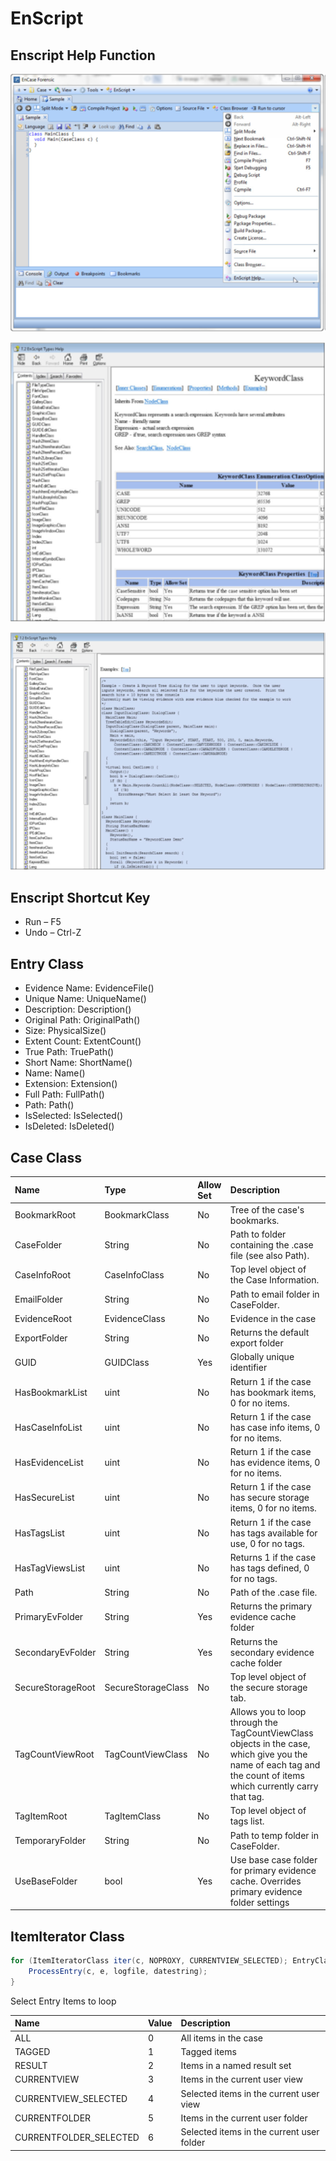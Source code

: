 # EnScript

## Enscript Help Function

![Enscript Help](../.gitbook/assets/image.png)

![Help Window](../.gitbook/assets/image%20%281%29.png)

![Code Example](../.gitbook/assets/image%20%282%29.png)

## 

## Enscript Shortcut Key

* Run – F5 
* Undo – Ctrl-Z

## Entry Class

* Evidence Name: EvidenceFile\(\) 
* Unique Name: UniqueName\(\) 
* Description: Description\(\) 
* Original Path: OriginalPath\(\) 
* Size: PhysicalSize\(\) 
* Extent Count: ExtentCount\(\) 
* True Path: TruePath\(\) 
* Short Name: ShortName\(\) 
* Name: Name\(\) 
* Extension: Extension\(\) 
* Full Path: FullPath\(\) 
* Path: Path\(\) 
* IsSelected: IsSelected\(\) 
* IsDeleted: IsDeleted\(\)

## Case Class

|Name	|	Type	|	Allow Set	|	Description	|
| :--- | :--- | :--- | :--- |
|	BookmarkRoot	|	BookmarkClass	|	No	|	Tree of the case's bookmarks. 	|
|	CaseFolder	|	String	|	No	|	Path to folder containing the .case file (see also Path). 	|
|	CaseInfoRoot	|	CaseInfoClass	|	No	|	Top level object of the Case Information. 	|
|	EmailFolder	|	String	|	No	|	Path to email folder in CaseFolder. 	|
|	EvidenceRoot	|	EvidenceClass	|	No	|	Evidence in the case	|
|	ExportFolder	|	String	|	No	|	Returns the default export folder	|
|	GUID	|	GUIDClass	|	Yes	|	Globally unique identifier	|
|	HasBookmarkList	|	uint	|	No	|	Return 1 if the case has bookmark items, 0 for no items. 	|
|	HasCaseInfoList	|	uint	|	No	|	Return 1 if the case has case info items, 0 for no items. 	|
|	HasEvidenceList	|	uint	|	No	|	Return 1 if the case has evidence items, 0 for no items. 	|
|	HasSecureList	|	uint	|	No	|	Return 1 if the case has secure storage items, 0 for no items. 	|
|	HasTagsList	|	uint	|	No	|	Return 1 if the case has tags available for use, 0 for no tags. 	|
|	HasTagViewsList	|	uint	|	No	|	Returns 1 if the case has tags defined, 0 for no tags. 	|
|	Path	|	String	|	No	|	Path of the .case file. 	|
|	PrimaryEvFolder	|	String	|	Yes	|	Returns the primary evidence cache folder	|
|	SecondaryEvFolder	|	String	|	Yes	|	Returns the secondary evidence cache folder	|
|	SecureStorageRoot	|	SecureStorageClass	|	No	|	Top level object of the secure storage tab. 	|
|	TagCountViewRoot	|	TagCountViewClass	|	No	|	Allows you to loop through the TagCountViewClass objects in the case, which give you the name of each tag and the count of items which currently carry that tag. 	|
|	TagItemRoot	|	TagItemClass	|	No	|	Top level object of tags list. 	|
|	TemporaryFolder	|	String	|	No	|	Path to temp folder in CaseFolder. 	|
|	UseBaseFolder	|	bool	|	Yes	|	Use base case folder for primary evidence cache. Overrides primary evidence folder settings	|


## ItemIterator Class

```C#
for (ItemIteratorClass iter(c, NOPROXY, CURRENTVIEW_SELECTED); EntryClass e = iter.GetNextEntry();){
	ProcessEntry(c, e, logfile, datestring);
}
```

Select Entry Items to loop

|	Name	|	Value	|	Description	|
| :--- | :--- | :--- |
|	ALL	|	0	|	All items in the case 	|
|	TAGGED	|	1	|	Tagged items 	|
|	RESULT	|	2	|	Items in a named result set 	|
|	CURRENTVIEW	|	3	|	Items in the current user view 	|
|	CURRENTVIEW_SELECTED	|	4	|	Selected items in the current user view 	|
|	CURRENTFOLDER	|	5	|	Items in the current user folder 	|
|	CURRENTFOLDER_SELECTED	|	6	|	Selected items in the current user folder 	|


